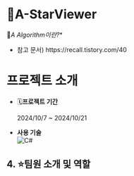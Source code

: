 # 🌟A-StarViewer



📌**A* Algorithm이란?**
- <p> 참고 문서) https://recall.tistory.com/40


# 프로젝트 소개
- 🗓️**프로젝트 기간**
  <p> 2024/10/7 ~ 2024/10/21 </p>
- **사용 기술**
  <br> ![C#](https://img.shields.io/badge/-C%23-239120?style=flat-square&logo=csharp&logoColor=white) 

## 4. ⭐팀원 소개 및 역할
